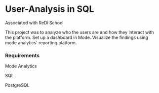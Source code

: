 # User-Analysis in SQL
Associated with ReDi School

This project was to analyze who the users are and how they interact with the platform. 
Set up a dashboard in Mode. 
Visualize the findings using mode analytics' reporting platform.

### Requirements

Mode Analytics

SQL

PostgreSQL
